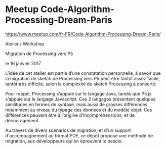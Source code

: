 # Meetup Code-Algorithm-Processing-Dream-Paris
https://www.meetup.com/fr-FR/Code-Algorithm-Processing-Dream-Paris/


Atelier / Workshop 

Migration de Processing vers P5

le 16 janvier 2017



L’idée de cet atelier est partie d’une constatation personnelle, à savoir que la migration de sketch de Processing vers P5 peut être tantôt assez facile, tantôt très difficile, selon la complexité du sketch Processing à convertir. 

Pour rappel, Processing s’appuie sur le langage Java, tandis que P5.js s’appuie sur le langage Javascript. Ces 2 langages présentent quelques similitudes en termes de syntaxe, mais aussi de grosses différences, notamment au niveau du typage des données et du modèle objet. Ces différences peuvent être à l’origine d’incompréhensions, et de découragement.

Au travers de divers scénarios de migration, et d'un support d'accompagnement au format PDF, ce dépôt propose une méthode de migration, aux développeurs qui en éprouvent le besoin. 

